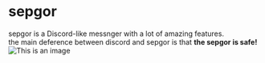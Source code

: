 # sepgor
sepgor is a Discord-like messnger with a lot of amazing features.<br>
the main deference between discord and sepgor is that **the sepgor is safe!**<br>
![This is an image](https://myoctocat.com/assets/images/base-octocat.svg)
